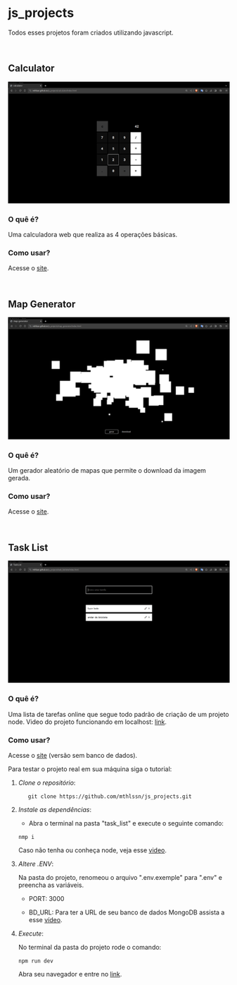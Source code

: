 # js_projects
Todos esses projetos foram criados utilizando javascript.

<br>

## Calculator

![Screenshot da calculadora](images/calculator.png)

### O quê é?

Uma calculadora web que realiza as 4 operações básicas.

### Como usar?

Acesse o [site](https://mthlssn.github.io/js_projects/calculator/index.html).

<br>

## Map Generator

![Screenshot do gerador de mapa](images/map_generator.png)

### O quê é?

Um gerador aleatório de mapas que permite o download da imagem gerada.

### Como usar?

Acesse o [site](https://mthlssn.github.io/js_projects/map_generator/index.html).

<br>

## Task List

![Screenshot da lista de tarefas](images/task_list.png)

### O quê é?

Uma lista de tarefas online que segue todo padrão de criação de um projeto node. Video do projeto funcionando em localhost: [link](https://www.youtube.com/watch?v=Qy_VtRfyFpg).

### Como usar?

Acesse o [site](https://mthlssn.github.io/js_projects/task_list/site/index.html) (versão sem banco de dados).

Para testar o projeto real em sua máquina siga o tutorial:

1. *Clone o repositório*:
   ```
      git clone https://github.com/mthlssn/js_projects.git
   ```

2. *Instale as dependências*:

   - Abra o terminal na pasta "task_list" e execute o seguinte comando:

   ```
   nmp i
   ```

   Caso não tenha ou conheça node, veja esse [video](https://www.youtube.com/watch?v=7iSylg2UvU0).

3. *Altere .ENV*:

   Na pasta do projeto, renomeou o arquivo ".env.exemple" para ".env" e preencha as variáveis.

   - PORT: 3000

   - BD_URL: Para ter a URL de seu banco de dados MongoDB assista a esse [vídeo](https://www.youtube.com/watch?v=aJAQF-shEyM&t=162s).

4. *Execute*:
  
   No terminal da pasta do projeto rode o comando:

   ```
   npm run dev
   ```

   Abra seu navegador e entre no [link](http://localhost:3000/).

